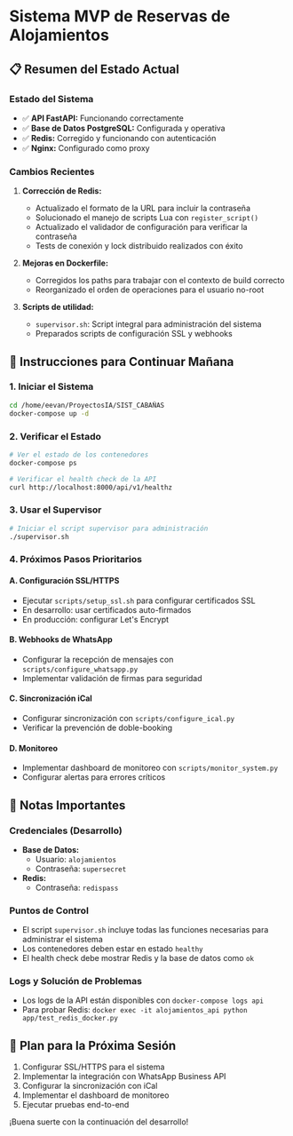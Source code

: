 # Sistema MVP de Reservas de Alojamientos

## 📋 Resumen del Estado Actual

### Estado del Sistema
- ✅ **API FastAPI:** Funcionando correctamente
- ✅ **Base de Datos PostgreSQL:** Configurada y operativa
- ✅ **Redis:** Corregido y funcionando con autenticación
- ✅ **Nginx:** Configurado como proxy

### Cambios Recientes
1. **Corrección de Redis:**
   - Actualizado el formato de la URL para incluir la contraseña
   - Solucionado el manejo de scripts Lua con `register_script()`
   - Actualizado el validador de configuración para verificar la contraseña
   - Tests de conexión y lock distribuido realizados con éxito

2. **Mejoras en Dockerfile:**
   - Corregidos los paths para trabajar con el contexto de build correcto
   - Reorganizado el orden de operaciones para el usuario no-root

3. **Scripts de utilidad:**
   - `supervisor.sh`: Script integral para administración del sistema
   - Preparados scripts de configuración SSL y webhooks

## 🚀 Instrucciones para Continuar Mañana

### 1. Iniciar el Sistema
```bash
cd /home/eevan/ProyectosIA/SIST_CABAÑAS
docker-compose up -d
```

### 2. Verificar el Estado
```bash
# Ver el estado de los contenedores
docker-compose ps

# Verificar el health check de la API
curl http://localhost:8000/api/v1/healthz
```

### 3. Usar el Supervisor
```bash
# Iniciar el script supervisor para administración
./supervisor.sh
```

### 4. Próximos Pasos Prioritarios

#### A. Configuración SSL/HTTPS
- Ejecutar `scripts/setup_ssl.sh` para configurar certificados SSL
- En desarrollo: usar certificados auto-firmados
- En producción: configurar Let's Encrypt

#### B. Webhooks de WhatsApp
- Configurar la recepción de mensajes con `scripts/configure_whatsapp.py`
- Implementar validación de firmas para seguridad

#### C. Sincronización iCal
- Configurar sincronización con `scripts/configure_ical.py`
- Verificar la prevención de doble-booking

#### D. Monitoreo
- Implementar dashboard de monitoreo con `scripts/monitor_system.py`
- Configurar alertas para errores críticos

## 📝 Notas Importantes

### Credenciales (Desarrollo)
- **Base de Datos:**
  - Usuario: `alojamientos`
  - Contraseña: `supersecret`
- **Redis:**
  - Contraseña: `redispass`

### Puntos de Control
- El script `supervisor.sh` incluye todas las funciones necesarias para administrar el sistema
- Los contenedores deben estar en estado `healthy`
- El health check debe mostrar Redis y la base de datos como `ok`

### Logs y Solución de Problemas
- Los logs de la API están disponibles con `docker-compose logs api`
- Para probar Redis: `docker exec -it alojamientos_api python app/test_redis_docker.py`

## 📅 Plan para la Próxima Sesión
1. Configurar SSL/HTTPS para el sistema
2. Implementar la integración con WhatsApp Business API
3. Configurar la sincronización con iCal
4. Implementar el dashboard de monitoreo
5. Ejecutar pruebas end-to-end

¡Buena suerte con la continuación del desarrollo!